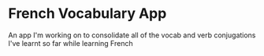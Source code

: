 # French Vocabulary App

An app I'm working on to consolidate all of the vocab and verb conjugations I've learnt so far while learning French


